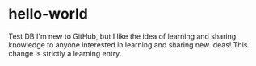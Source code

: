 # hello-world
Test DB
I'm new to GitHub, but I like the idea of learning and sharing knowledge to anyone interested in learning and sharing new ideas! 
This change is strictly a learning entry.
